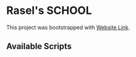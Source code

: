 # Rasel's SCHOOL

This project was bootstrapped with [Website Link](https://github.com/facebook/create-react-app).

## Available Scripts

